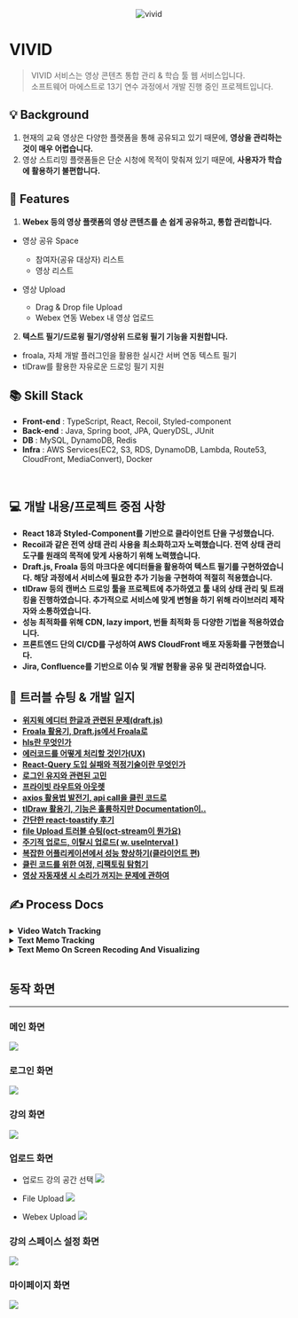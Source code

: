 <div align="center">
<img src="https://user-images.githubusercontent.com/86864534/203466557-85b9656d-2ae8-426e-94e8-09750e63c077.png" title="vivid" />
</div>

# VIVID

> VIVID 서비스는 영상 콘텐츠 통합 관리 & 학습 툴 웹 서비스입니다.<br>
> 소프트웨어 마에스트로 13기 연수 과정에서 개발 진행 중인 프로젝트입니다.
> <br>

## 💡 Background

1. 현재의 교육 영상은 다양한 플랫폼을 통해 공유되고 있기 때문에, **영상을 관리하는 것이 매우 어렵습니다.**
2. 영상 스트리밍 플랫폼들은 단순 시청에 목적이 맞춰져 있기 때문에, **사용자가 학습에 활용하기 불편합니다.**
   <br />

## 📝 Features

1. **Webex 등의 영상 플랫폼의 영상 콘텐츠를 손 쉽게 공유하고, 통합 관리합니다.**

- 영상 공유 Space

  - 참여자(공유 대상자) 리스트
  - 영상 리스트

- 영상 Upload

  - Drag & Drop file Upload
  - Webex 연동 Webex 내 영상 업로드

2. **텍스트 필기/드로윙 필기/영상위 드로윙 필기 기능을 지원합니다.**

- froala, 자체 개발 플러그인을 활용한 실시간 서버 연동 텍스트 필기
- tlDraw를 활용한 자유로운 드로잉 필기 지원

## 📚 Skill Stack

- **Front-end** : TypeScript, React, Recoil, Styled-component
- **Back-end** : Java, Spring boot, JPA, QueryDSL, JUnit
- **DB** : MySQL, DynamoDB, Redis
- **Infra** : AWS Services(EC2, S3, RDS, DynamoDB, Lambda, Route53, CloudFront, MediaConvert), Docker

<br>

## 💻 개발 내용/프로젝트 중점 사항

- **React 18과 Styled-Component를 기반으로 클라이언트 단을 구성했습니다.**
- **Recoil과 같은 전역 상태 관리 사용을 최소화하고자 노력했습니다. 전역 상태 관리 도구를 원래의 목적에 맞게 사용하기 위해 노력했습니다.**
- **Draft.js, Froala 등의 마크다운 에디터들을 활용하여 텍스트 필기를 구현하였습니다. 해당 과정에서 서비스에 필요한 추가 기능을 구현하여 적절히 적용했습니다.**
- **tlDraw 등의 캔버스 드로잉 툴을 프로젝트에 추가하였고 툴 내의 상태 관리 및 트래킹을 진행하였습니다. 추가적으로 서비스에 맞게 변형을 하기 위해 라이브러리 제작자와 소통하였습니다.**
- **성능 최적화를 위해 CDN, lazy import, 번들 최적화 등 다양한 기법을 적용하였습니다.**
- **프론트엔드 단의 CI/CD를 구성하여 AWS CloudFront 배포 자동화를 구현했습니다.**
- **Jira, Confluence를 기반으로 이슈 및 개발 현황을 공유 및 관리하였습니다.**

## 🎯 트러블 슈팅 & 개발 일지

- [**위지윅 에디터 한글과 관련된 문제(draft.js)**]()
- [**Froala 활용기, Draft.js에서 Froala로**]()
- [**hls란 무엇인가**]()
- [**에러코드를 어떻게 처리할 것인가(UX)**]()
- [**React-Query 도입 실패와 적정기술이란 무엇인가**]()
- [**로그인 유지와 관련된 고민**]()
- [**프라이빗 라우트와 아웃렛**]()
- [**axios 활용법 발전기, api call을 클린 코드로**]()
- [**tlDraw 활용기, 기능은 훌륭하지만 Documentation이..**]()
- [**간단한 react-toastify 후기**]()
- [**file Upload 트러블 슈팅(oct-stream이 뭔가요)**]()
- [**주기적 업로드, 이탈시 업로드( w. useInterval )**]()
- [**복잡한 어플리케이션에서 성능 향상하기(클라이언트 편)**]()
- [**클린 코드를 위한 여정, 리팩토링 탐험기**]()
- [**영상 자동재생 시 소리가 꺼지는 문제에 관하여**]()

## ✍️ Process Docs

<details>
<summary><b>Video Watch Tracking</b></summary>

<br>

### 유저 영상 시청시 상태 동기화

- 1초 분기로 영상 progress 분기 트래킹

</details>

<details>
<summary><b>Text Memo Tracking</b></summary>

<br>

### Redis와 실제 DB 반영

</details>

<details>
<summary><b>Text Memo On Screen Recoding And Visualizing</b></summary>

<br>

### 복잡한 로직을 hook으로

</details>

<br>

## 동작 화면

---

### 메인 화면

<img src="https://user-images.githubusercontent.com/86864534/203501939-e9395df2-54bb-4b96-bf25-6b9ef76e0b18.png" />

### 로그인 화면

<img src="https://user-images.githubusercontent.com/86864534/203502314-bae75fee-3316-40e5-a79b-fce4b373770e.png" />

### 강의 화면

<img src="https://user-images.githubusercontent.com/86864534/203502576-88d3eeab-f27d-417e-a8ad-873e071d57ff.png" />

### 업로드 화면

- 업로드 강의 공간 선택
  <img src="https://user-images.githubusercontent.com/86864534/203502833-e731e844-39e4-4cbe-9e3a-dd9b33633eaf.png" />

- File Upload
  <img src="https://user-images.githubusercontent.com/86864534/203503671-10e4bde1-17bd-4a15-8c85-7eac9b5484d2.png" />

- Webex Upload
  <img src="https://user-images.githubusercontent.com/86864534/203503289-87ca2926-a8ff-4823-ad2c-851cace8c393.png"/>

### 강의 스페이스 설정 화면

<img src="https://user-images.githubusercontent.com/86864534/203503910-100d8720-77b1-48b6-88e9-e13813c33873.png" />

### 마이페이지 화면

<img src="https://user-images.githubusercontent.com/86864534/203504254-aaa0c390-4a2e-422b-b576-39e75c2bebfa.png" />
